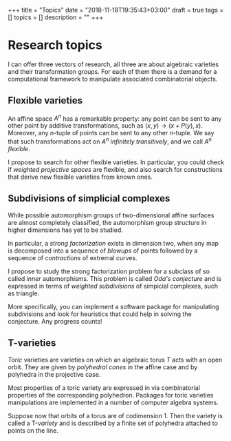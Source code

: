 +++
title = "Topics"
date = "2018-11-18T19:35:43+03:00"
draft = true
tags = []
topics = []
description = ""
+++


# Research topics
I can offer three vectors of research, all three are about algebraic varieties and their transformation groups. For each of them there is a demand for a computational framework to manipulate associated combinatorial objects.


## Flexible varieties 
An affine space $A^n$ has a remarkable property: any point can be sent to any other point by additive transformations, such as $(x,y)\to(x+P(y),x)$. Moreover, any *n*-tuple of points can be sent to any other *n*-tuple. We say that such transformations act on $A^n$ *infinitely transitively*, and we call $A^n$ *flexible*. 

I propose to search for other flexible varieties. In particular, you could check if *weighted projective spaces* are flexible, and also search for constructions that derive new flexible varieties from known ones.

## Subdivisions of simplicial complexes
While possible automorphism groups of two-dimensional affine surfaces are almost completely classified, the automorphism group structure in higher dimensions has yet to be studied.

In particular, a *strong factorization* exists in dimension two, when any map is decomposed into a sequence of *blowups* of points followed by a sequence of *contractions* of extremal curves.

I propose to study the strong factorization problem for a subclass of so called *inner* automorphisms. This problem is called *Oda's conjecture* and is expressed in terms of *weighted subdivisions* of simpicial complexes, such as triangle. 

More specifically, you can implement a software package for manipulating subdivisions and look for heuristics that could help in solving the conjecture. Any progress counts!

## T-varieties
*Toric* varieties are varieties on which an algebraic torus *T* acts with an open orbit. They are given by *polyhedral cones* in the affine case and by polyhedra in the projective case.

Most properties of a toric variety are expressed in via combinatorial properties of the corresponding polyhedron. Packages for toric varieties manipulations are implemented in a number of computer algebra systems.

Suppose now that orbits of a torus are of codimension 1. Then the variety is called a T-*variety* and is described by a finite set of polyhedra attached to points on the line.

